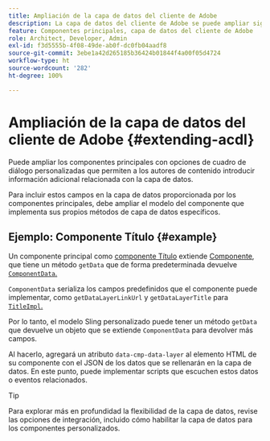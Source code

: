 ```yaml
---
title: Ampliación de la capa de datos del cliente de Adobe
description: La capa de datos del cliente de Adobe se puede ampliar siguiendo algunos patrones básicos
feature: Componentes principales, capa de datos del cliente de Adobe
role: Architect, Developer, Admin
exl-id: f3d5555b-4f08-49de-ab0f-dc0fb04aadf8
source-git-commit: 3ebe1a42d265185b36424b01844f4a00f05d4724
workflow-type: ht
source-wordcount: '282'
ht-degree: 100%

---
```


# Ampliación de la capa de datos del cliente de Adobe {#extending-acdl}

Puede ampliar los componentes principales con opciones de cuadro de diálogo personalizadas que permiten a los autores de contenido introducir información adicional relacionada con la capa de datos.

Para incluir estos campos en la capa de datos proporcionada por los componentes principales, debe ampliar el modelo del componente que implementa sus propios métodos de capa de datos específicos.

## Ejemplo: Componente Título {#example}

Un componente principal como [componente Título](https://github.com/adobe/aem-core-wcm-components/blob/master/bundles/core/src/main/java/com/adobe/cq/wcm/core/components/models/Title.java) extiende [Componente](https://github.com/adobe/aem-core-wcm-components/blob/master/bundles/core/src/main/java/com/adobe/cq/wcm/core/components/models/Title.java), que tiene un método `getData` que de forma predeterminada devuelve [`ComponentData`.](https://github.com/adobe/aem-core-wcm-components/blob/master/bundles/core/src/main/java/com/adobe/cq/wcm/core/components/models/datalayer/ComponentData.java)

`ComponentData` serializa los campos predefinidos que el componente puede implementar, como `getDataLayerLinkUrl` y `getDataLayerTitle` para [`TitleImpl`.](https://github.com/adobe/aem-core-wcm-components/blob/master/bundles/core/src/main/java/com/adobe/cq/wcm/core/components/internal/models/v1/TitleImpl.java)

Por lo tanto, el modelo Sling personalizado puede tener un método `getData` que devuelve un objeto que se extiende `ComponentData` para devolver más campos.

Al hacerlo, agregará un atributo `data-cmp-data-layer` al elemento HTML de su componente con el JSON de los datos que se rellenarán en la capa de datos. En este punto, puede implementar scripts que escuchen estos datos o eventos relacionados.

>[!TIP]
>
>Para explorar más en profundidad la flexibilidad de la capa de datos, revise las opciones de integración, incluido cómo habilitar la capa de datos para los componentes personalizados.

